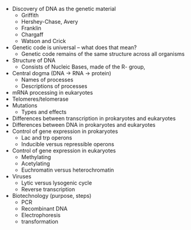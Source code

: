 -   Discovery of DNA as the genetic material
    -   Griffith
    -   Hershey-Chase, Avery
    -   Franklin
    -   Chargaff
    -   Watson and Crick
-   Genetic code is universal – what does that mean?
	- Genetic code remains of the same structure across all organisms
-   Structure of DNA
	- Consists of Nucleic Bases, made of the R- group, 
-   Central dogma (DNA -> RNA -> protein)
    -   Names of processes
    -   Descriptions of processes
-   mRNA processing in eukaryotes
-   Telomeres/telomerase
-   Mutations
    -   Types and effects
-   Differences between transcription in prokaryotes and eukaryotes
-   Differences between DNA in prokaryotes and eukaryotes
-   Control of gene expression in prokaryotes
    -   Lac and trp operons
    -   Inducible versus repressible operons
-   Control of gene expression in eukaryotes
    -   Methylating
    -   Acetylating
    -   Euchromatin versus heterochromatin
-   Viruses
    -   Lytic versus lysogenic cycle
    -   Reverse transcription
-   Biotechnology (purpose, steps)
    -   PCR
    -   Recombinant DNA
    -   Electrophoresis
    -   transformation